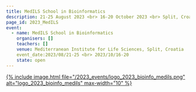 ```yaml
---
title: MedILS School in Bioinformatics
description: 21-25 August 2023 <br> 16-20 October 2023 <br> Split, Croatia
page_id: 2023_MedILS
event:
  - name: MedILS School in Bioinformatics
    organisers: []
    teachers: []
    venue: Mediterranean Institute for Life Sciences, Split, Croatia
    event_date:2023/08/21-25 <br> 2023/10/16-20
    state: open
---
```


[{% include image.html file="/2023_events/logo_2023_bioinfo_medils.png" alt="logo_2023_bioinfo_medils" max-width="10" %}](https://bioinfo.medils.hr/)